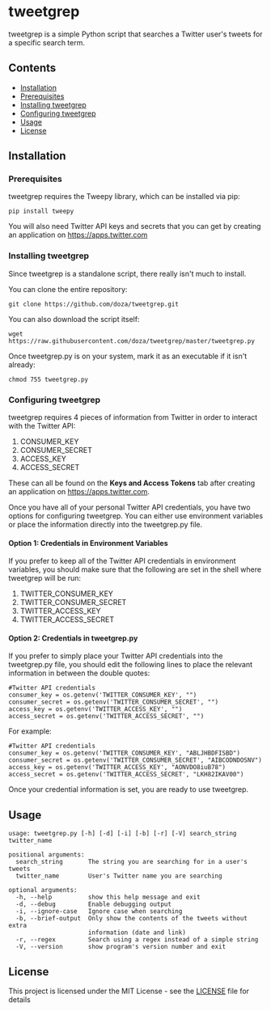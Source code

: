 # tweetgrep

tweetgrep is a simple Python script that searches a Twitter user's tweets for a specific search term.

## Contents
* [Installation](#installation)
 * [Prerequisites](#prerequisites)
 * [Installing tweetgrep](#installingtweetgrep)
 * [Configuring tweetgrep](#configuringtweetgrep)
* [Usage](#usage)
* [License](#license)
 
<a name="installation"></a>
## Installation

<a name="prerequisites"></a>
### Prerequisites

tweetgrep requires the Tweepy library, which can be installed via pip:

```
pip install tweepy
```

You will also need Twitter API keys and secrets that you can get by creating an application on https://apps.twitter.com 

<a name="installingtweetgrep"></a>
### Installing tweetgrep

Since tweetgrep is a standalone script, there really isn't much to install.

You can clone the entire repository:

```
git clone https://github.com/doza/tweetgrep.git
```

You can also download the script itself:

```
wget https://raw.githubusercontent.com/doza/tweetgrep/master/tweetgrep.py
```

Once tweetgrep.py is on your system, mark it as an executable if it isn't already:

```
chmod 755 tweetgrep.py
```

<a name="configuringtweetgrep"></a>
### Configuring tweetgrep

tweetgrep requires 4 pieces of information from Twitter in order to interact with the Twitter API:

1. CONSUMER_KEY
2. CONSUMER_SECRET
3. ACCESS_KEY
4. ACCESS_SECRET

These can all be found on the **Keys and Access Tokens** tab after creating an application on https://apps.twitter.com.

Once you have all of your personal Twitter API credentials, you have two options for configuring tweetgrep.  You can either use environment variables or place the information directly into the tweetgrep.py file.

#### Option 1: Credentials in Environment Variables

If you prefer to keep all of the Twitter API credentials in environment variables, you should make sure that the following are set in the shell where tweetgrep will be run:

1. TWITTER_CONSUMER_KEY
2. TWITTER_CONSUMER_SECRET
3. TWITTER_ACCESS_KEY
4. TWITTER_ACCESS_SECRET

#### Option 2: Credentials in tweetgrep.py

If you prefer to simply place your Twitter API credentials into the tweetgrep.py file, you should edit the following lines to place the relevant information in between the double quotes:

```
#Twitter API credentials
consumer_key = os.getenv('TWITTER_CONSUMER_KEY', "")
consumer_secret = os.getenv('TWITTER_CONSUMER_SECRET', "")
access_key = os.getenv('TWITTER_ACCESS_KEY', "")
access_secret = os.getenv('TWITTER_ACCESS_SECRET', "")
```

For example:

```
#Twitter API credentials
consumer_key = os.getenv('TWITTER_CONSUMER_KEY', "ABLJHBDFISBD")
consumer_secret = os.getenv('TWITTER_CONSUMER_SECRET', "AIBCODNDOSNV")
access_key = os.getenv('TWITTER_ACCESS_KEY', "AONVDO8iuB78")
access_secret = os.getenv('TWITTER_ACCESS_SECRET', "LKH82IKAV00")
```

Once your credential information is set, you are ready to use tweetgrep.

<a name="usage"></a>
## Usage

```
usage: tweetgrep.py [-h] [-d] [-i] [-b] [-r] [-V] search_string twitter_name

positional arguments:
  search_string       The string you are searching for in a user's tweets
  twitter_name        User's Twitter name you are searching

optional arguments:
  -h, --help          show this help message and exit
  -d, --debug         Enable debugging output
  -i, --ignore-case   Ignore case when searching
  -b, --brief-output  Only show the contents of the tweets without extra
                      information (date and link)
  -r, --regex         Search using a regex instead of a simple string
  -V, --version       show program's version number and exit
```

<a name="license"></a>
## License

This project is licensed under the MIT License - see the [LICENSE](LICENSE) file for details
